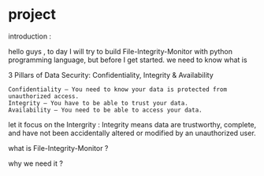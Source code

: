 # project

introduction :


hello guys , to day I will try to build File-Integrity-Monitor with python programming language, but before I get started. we need to know what is 

3 Pillars of Data Security: Confidentiality, Integrity & Availability

    Confidentiality — You need to know your data is protected from unauthorized access.
    Integrity — You have to be able to trust your data.
    Availability — You need to be able to access your data.

let it focus on the Intergrity :
Integrity means data are trustworthy, complete, and have not been accidentally altered or modified by an unauthorized user.








what is File-Integrity-Monitor ?





why we need it ?



 
